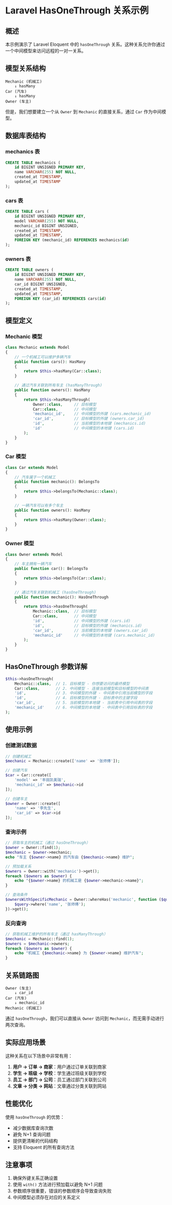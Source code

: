 # Laravel HasOneThrough 关系示例

## 概述

本示例演示了 Laravel Eloquent 中的 `hasOneThrough` 关系。这种关系允许你通过一个中间模型来访问远程的一对一关系。

## 模型关系结构

```
Mechanic (机械工)
    ↓ hasMany
Car (汽车)
    ↓ hasMany  
Owner (车主)
```

但是，我们想要建立一个从 `Owner` 到 `Mechanic` 的直接关系，通过 `Car` 作为中间模型。

## 数据库表结构

### mechanics 表
```sql
CREATE TABLE mechanics (
    id BIGINT UNSIGNED PRIMARY KEY,
    name VARCHAR(255) NOT NULL,
    created_at TIMESTAMP,
    updated_at TIMESTAMP
);
```

### cars 表
```sql
CREATE TABLE cars (
    id BIGINT UNSIGNED PRIMARY KEY,
    model VARCHAR(255) NOT NULL,
    mechanic_id BIGINT UNSIGNED,
    created_at TIMESTAMP,
    updated_at TIMESTAMP,
    FOREIGN KEY (mechanic_id) REFERENCES mechanics(id)
);
```

### owners 表
```sql
CREATE TABLE owners (
    id BIGINT UNSIGNED PRIMARY KEY,
    name VARCHAR(255) NOT NULL,
    car_id BIGINT UNSIGNED,
    created_at TIMESTAMP,
    updated_at TIMESTAMP,
    FOREIGN KEY (car_id) REFERENCES cars(id)
);
```

## 模型定义

### Mechanic 模型
```php
class Mechanic extends Model
{
    // 一个机械工可以维护多辆汽车
    public function cars(): HasMany
    {
        return $this->hasMany(Car::class);
    }

    // 通过汽车关联到所有车主 (hasManyThrough)
    public function owners(): HasMany
    {
        return $this->hasManyThrough(
            Owner::class,     // 目标模型
            Car::class,       // 中间模型
            'mechanic_id',    // 中间模型的外键 (cars.mechanic_id)
            'car_id',         // 目标模型的外键 (owners.car_id)
            'id',             // 当前模型的本地键 (mechanics.id)
            'id'              // 中间模型的本地键 (cars.id)
        );
    }
}
```

### Car 模型
```php
class Car extends Model
{
    // 汽车属于一个机械工
    public function mechanic(): BelongsTo
    {
        return $this->belongsTo(Mechanic::class);
    }

    // 一辆汽车可以有多个车主
    public function owners(): HasMany
    {
        return $this->hasMany(Owner::class);
    }
}
```

### Owner 模型
```php
class Owner extends Model
{
    // 车主拥有一辆汽车
    public function car(): BelongsTo
    {
        return $this->belongsTo(Car::class);
    }

    // 通过汽车关联到机械工 (hasOneThrough)
    public function mechanic(): HasOneThrough
    {
        return $this->hasOneThrough(
            Mechanic::class,  // 目标模型
            Car::class,       // 中间模型
            'id',             // 中间模型的外键 (cars.id)
            'id',             // 目标模型的外键 (mechanics.id)
            'car_id',         // 当前模型的本地键 (owners.car_id)
            'mechanic_id'     // 中间模型的本地键 (cars.mechanic_id)
        );
    }
}
```

## HasOneThrough 参数详解

```php
$this->hasOneThrough(
    Mechanic::class,  // 1. 目标模型 - 你想要访问的最终模型
    Car::class,       // 2. 中间模型 - 连接当前模型和目标模型的中间表
    'id',             // 3. 中间模型的外键 - 中间表中引用当前模型的字段
    'id',             // 4. 目标模型的外键 - 目标表中的主键字段
    'car_id',         // 5. 当前模型的本地键 - 当前表中引用中间表的字段
    'mechanic_id'     // 6. 中间模型的本地键 - 中间表中引用目标表的字段
);
```

## 使用示例

### 创建测试数据
```php
// 创建机械工
$mechanic = Mechanic::create(['name' => '张师傅']);

// 创建汽车
$car = Car::create([
    'model' => '丰田凯美瑞',
    'mechanic_id' => $mechanic->id
]);

// 创建车主
$owner = Owner::create([
    'name' => '李先生',
    'car_id' => $car->id
]);
```

### 查询示例
```php
// 获取车主的机械工（通过 hasOneThrough）
$owner = Owner::find(1);
$mechanic = $owner->mechanic;
echo "车主 {$owner->name} 的汽车由 {$mechanic->name} 维护";

// 预加载关系
$owners = Owner::with('mechanic')->get();
foreach ($owners as $owner) {
    echo "{$owner->name} 的机械工是 {$owner->mechanic->name}";
}

// 查询条件
$ownersWithSpecificMechanic = Owner::whereHas('mechanic', function ($query) {
    $query->where('name', '张师傅');
})->get();
```

### 反向查询
```php
// 获取机械工维护的所有车主（通过 hasManyThrough）
$mechanic = Mechanic::find(1);
$owners = $mechanic->owners;
foreach ($owners as $owner) {
    echo "机械工 {$mechanic->name} 为 {$owner->name} 维护汽车";
}
```

## 关系链路图

```
Owner (车主)
    ↓ car_id
Car (汽车) 
    ↓ mechanic_id
Mechanic (机械工)
```

通过 `hasOneThrough`，我们可以直接从 `Owner` 访问到 `Mechanic`，而无需手动进行两次查询。

## 实际应用场景

这种关系在以下场景中非常有用：

1. **用户 → 订单 → 商家**：用户通过订单关联到商家
2. **学生 → 班级 → 学校**：学生通过班级关联到学校
3. **员工 → 部门 → 公司**：员工通过部门关联到公司
4. **文章 → 分类 → 网站**：文章通过分类关联到网站

## 性能优化

使用 `hasOneThrough` 的优势：
- 减少数据库查询次数
- 避免 N+1 查询问题
- 提供更清晰的代码结构
- 支持 Eloquent 的所有查询方法

## 注意事项

1. 确保外键关系正确设置
2. 使用 `with()` 方法进行预加载以避免 N+1 问题
3. 参数顺序很重要，错误的参数顺序会导致查询失败
4. 中间模型必须存在对应的关系定义
